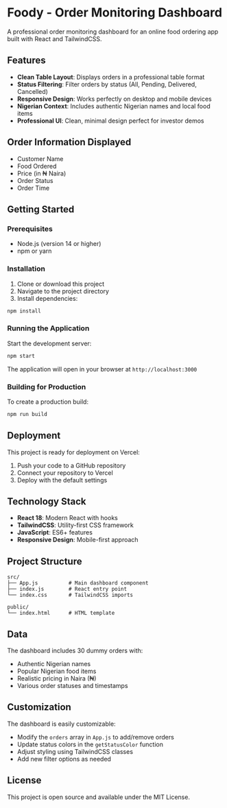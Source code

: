 # Foody - Order Monitoring Dashboard

A professional order monitoring dashboard for an online food ordering app built with React and TailwindCSS.

## Features

- **Clean Table Layout**: Displays orders in a professional table format
- **Status Filtering**: Filter orders by status (All, Pending, Delivered, Cancelled)
- **Responsive Design**: Works perfectly on desktop and mobile devices
- **Nigerian Context**: Includes authentic Nigerian names and local food items
- **Professional UI**: Clean, minimal design perfect for investor demos

## Order Information Displayed

- Customer Name
- Food Ordered
- Price (in ₦ Naira)
- Order Status
- Order Time

## Getting Started

### Prerequisites

- Node.js (version 14 or higher)
- npm or yarn

### Installation

1. Clone or download this project
2. Navigate to the project directory
3. Install dependencies:

```bash
npm install
```

### Running the Application

Start the development server:

```bash
npm start
```

The application will open in your browser at `http://localhost:3000`

### Building for Production

To create a production build:

```bash
npm run build
```

## Deployment

This project is ready for deployment on Vercel:

1. Push your code to a GitHub repository
2. Connect your repository to Vercel
3. Deploy with the default settings

## Technology Stack

- **React 18**: Modern React with hooks
- **TailwindCSS**: Utility-first CSS framework
- **JavaScript**: ES6+ features
- **Responsive Design**: Mobile-first approach

## Project Structure

```
src/
├── App.js          # Main dashboard component
├── index.js        # React entry point
└── index.css       # TailwindCSS imports

public/
└── index.html      # HTML template
```

## Data

The dashboard includes 30 dummy orders with:
- Authentic Nigerian names
- Popular Nigerian food items
- Realistic pricing in Naira (₦)
- Various order statuses and timestamps

## Customization

The dashboard is easily customizable:
- Modify the `orders` array in `App.js` to add/remove orders
- Update status colors in the `getStatusColor` function
- Adjust styling using TailwindCSS classes
- Add new filter options as needed

## License

This project is open source and available under the MIT License. 